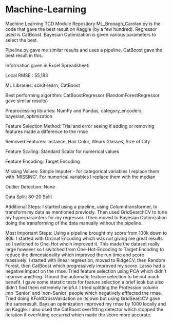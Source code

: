 # Machine-Learning
Machine Learning TCD Module Repository
ML_Bronagh_Carolan.py is the code that gave the best result on Kaggle (by a few hundred). Regressor used is CatBoost.
Bayesian Optimization is given various parameters to select the best. 

Pipeline.py gave me similar results and uses a pipeline. CatBoost gave the best result in this.

Information given in Excel Spreadsheet:

Local RMSE : 55,183

ML Libraries: scikit-learn, CatBoost

Best performing algorithm: CatBoostRegressor (RandomForestRegressor gave similar results)

Preprocessing libraries: NumPy and Pandas, category_encoders, bayesian_optimization

Feature Selection Method: Trial and error seeing if adding or removing features made a difference to the rmse

Removed Features: Instance, Hair Color, Wears Glasses, Size of City

Feature Scaling: Standard Scalar for numerical values

Feature Encoding: Target Encoding

Missing Values: Simple Imputer - for categorical variables I replace them with 'MISSING'. For numerical variables I replace them with the median

Outlier Detection: None

Data Split: 80-20 Split

Additional Steps: I started using a pipeline, using Columntransformer, to transform my data as mentioned previosly. Then used GridSearchCV to tune my hyperparamters for my regressor. I then moved to Bayesian Optimization doing the transforming of the data manually without the pipeline.

Most Important Steps: Using a pipeline brought my score from 100k down to 80k. I started with Ordinal Encoding which was not giving me great results so I switched to One-Hot whcih improved it. This made the dataset really large however so I switched from One-Hot-Encoding to Target Encoding to reduce the dimensionality which improved the run time and score massively. I started with linear regression, moved to RidgeCV, then Random Forest, then CatBoost which progressively improved my score. Lasso had a negative impact on the rmse. Tried feature selection using PCA which didn't improve anything. I found the automatic feature selection to be not much benefit. I gave some statstic tests for feature selection a brief look but also didn't find them extremely helpful. I tried splitting the Profession column into 'Senior' and 'non-Senior' people which negatively efffected the rmse. Tried doing KFoldCrossValidation on its own but using GridSearcCV gave the sameresult. Baysian optimization improved my rmse by 1000 locally and on Kaggle. I also used the CatBoost overfitting detector which stopped the iteration if overfitting occurred which made the score more accurate.






